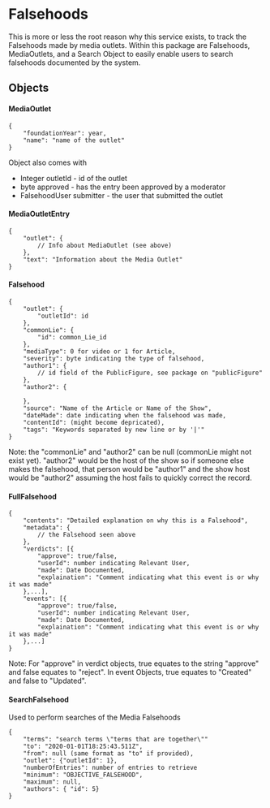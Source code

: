 # Falsehoods

This is more or less the root reason why this service exists, to track the Falsehoods made by media outlets. Within this package are Falsehoods, MediaOutlets, and a Search Object to easily enable users to search falsehoods documented by the system.

## Objects

#### MediaOutlet

```
{
    "foundationYear": year,
    "name": "name of the outlet"
}
```

Object also comes with 

* Integer outletId - id of the outlet
* byte approved - has the entry been approved by a moderator
* FalsehoodUser submitter - the user that submitted the outlet

#### MediaOutletEntry

```
{
    "outlet": {
        // Info about MediaOutlet (see above)
    },
    "text": "Information about the Media Outlet"
}
```

#### Falsehood

```
{
    "outlet": {
        "outletId": id
    },
    "commonLie": {
        "id": common_Lie_id
    },
    "mediaType": 0 for video or 1 for Article,
    "severity": byte indicating the type of falsehood,
    "author1": {
        // id field of the PublicFigure, see package on "publicFigure"
    },
    "author2": {
    
    },
    "source": "Name of the Article or Name of the Show",
    "dateMade": date indicating when the falsehood was made,
    "contentId": (might become depricated),
    "tags": "Keywords separated by new line or by '|'"
}
```

Note: the "commonLie" and "author2" can be null (commonLie might not exist yet). "author2" would be the host of the show so if someone else makes the falsehood, that person would be "author1" and the show host would be "author2" assuming the host fails to quickly correct the record.

#### FullFalsehood

```
{
    "contents": "Detailed explanation on why this is a Falsehood",
    "metadata": {
        // the Falsehood seen above
    },
    "verdicts": [{
        "approve": true/false,
        "userId": number indicating Relevant User,
        "made": Date Documented,
        "explaination": "Comment indicating what this event is or why it was made"
    },...],
    "events": [{
        "approve": true/false,
        "userId": number indicating Relevant User,
        "made": Date Documented,
        "explaination": "Comment indicating what this event is or why it was made"
    },...]
}
```

Note: For "approve" in verdict objects, true equates to the string "approve" and false equates to "reject". In event Objects, true equates to "Created" and false to "Updated". 

#### SearchFalsehood

Used to perform searches of the Media Falsehoods

```
{
    "terms": "search terms \"terms that are together\""
    "to": "2020-01-01T18:25:43.511Z",
    "from": null (same format as "to" if provided),
    "outlet": {"outletId": 1},
    "numberOfEntries": number of entries to retrieve
    "minimum": "OBJECTIVE_FALSEHOOD",
    "maximum": null,
    "authors": { "id": 5}
}
```
